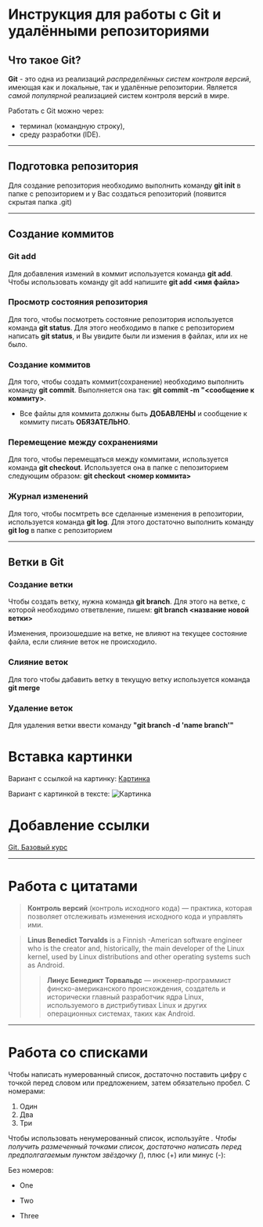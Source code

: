 # Инструкция для работы с Git и удалёнными репозиториями

## Что такое Git?
**Git** - это одна из реализаций *распределённых систем контроля версий*, имеющая как и локальные, так и удалённые репозитории. Является *самой популярной* реализацией систем контроля версий в мире.

Работать с Git можно через:
* терминал (командную строку),
* среду разработки (IDE).
---

## Подготовка репозитория
Для создание репозитория необходимо выполнить команду **git init**  в папке с репозиторием и у Вас создаться репозиторий (появится скрытая папка .git)

---

## Создание коммитов

### Git add
Для добавления измений в коммит используется команда **git add**. Чтобы использовать команду git add напишите **git add <имя файла>**

### Просмотр состояния репозитория
Для того, чтобы посмотреть состояние репозитория используется команда **git status**. Для этого необходимо в папке с репозиторием написать **git status**, и Вы увидите были ли измения в файлах, или их не было.

### Создание коммитов
Для того, чтобы создать коммит(сохранение) необходимо выполнить команду **git commit**. Выполняется она так: **git commit -m "<сообщение к коммиту>**.
* Все файлы для коммита должны быть **ДОБАВЛЕНЫ** и сообщение к коммиту писать **ОБЯЗАТЕЛЬНО**.

### Перемещение между сохранениями
Для того, чтобы перемещаться между коммитами, используется команда **git checkout**. Используется она в папке с пепозиторием следующим образом: **git checkout <номер коммита>**

### Журнал изменений
Для того, чтобы посмтреть все сделанные изменения в репозитории, используется команда **git log**. Для этого достаточно выполнить команду **git log** в папке с репозиторием

---

## Ветки в Git

### Создание ветки

Чтобы создать ветку, нужна команда **git branch**. Для этого на ветке, с которой необходимо ответвление, пишем: **git branch <название новой ветки>**

Изменения, произошедшие на ветке, не влияют на текущее состояние файла, если слияние веток не происходило.

### Слияние веток

Для того чтобы дабавить ветку в текущую ветку используется команда **git merge <name branch>**

### Удаление веток
Для удаления ветки ввести команду **"git branch -d 'name branch'"**

# Вставка картинки
Вариант с ссылкой на картинку: [Картинка](https://cdn.britannica.com/98/214598-050-9879F2FA/giant-sequoia-tree-Sequoia-National-Park-California.jpg)

Вариант с картинкой в тексте:
![Картинка](artwork-nature-landscape-fantasy-art-wallpaper-preview.jpg)

# Добавление ссылки
[Git. Базовый курс](https://www.google.com/url?sa=t&rct=j&q=&esrc=s&source=web&cd=&ved=2ahUKEwjw4uWIoYX6AhXmiIsKHV4qClUQFnoECAoQAQ&url=https%3A%2F%2Fgb.ru%2Fcourses%2F1117&usg=AOvVaw3d7TKC2btS8eDEM8kiG3wU)

---

# Работа с цитатами
>**Контроль версий** (контроль исходного кода) — практика, которая позволяет отслеживать
изменения исходного кода и управлять ими.

>**Linus Benedict Torvalds** is a Finnish -American software engineer who is the creator and, historically, the main developer of the Linux kernel, used by Linux distributions and other operating systems such as Android.
>>**Линус Бенедикт Торвальдс** — инженер-программист финско-американского происхождения, создатель и исторически главный разработчик ядра Linux, используемого в дистрибутивах Linux и других операционных системах, таких как Android.

---

# Работа со списками
Чтобы написать нумерованный список, достаточно поставить цифру с точкой перед словом или предложением, затем обязательно пробел.
С номерами:
1. Один
2. Два
3. Три

Чтобы использовать ненумерованный список, используйте *.
Чтобы получить размеченный точками список, достаточно написать перед предполгагаемым пунктом звёздочку (*), плюс (+) или минус (-):

 Без номеров:
 * One
 + Two
 - Three
